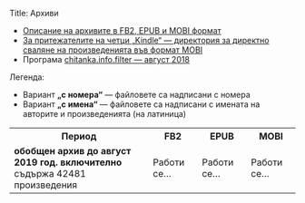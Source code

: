 Title: Архиви

- [Описание на архивите в FB2, EPUB и MOBI формат](http://pechkov.chitanka.info/#archives)
- [За притежателите на четци „Kindle“ — директория за директно сваляне на произведенията във формат MOBI](http://pechkov.chitanka.info/mobi)
- Програма [chitanka.info.filter — август 2018](https://pechkov.chitanka.info/util/chitanka.info.filter-2018.08.zip)

Легенда:

- Вариант <b>„с номера“</b> — файловете са надписани с номера
- Вариант <b>„с имена“</b> — файловете са надписани с имената на авторите и произведенията (на латиница)

<table class="table table-striped">
	<tr>
		<th>Период</th>
		<th>FB2</th>
		<th>EPUB</th>
		<th>MOBI</th>
	</tr>
	<tr>
		<td>
		<b>обобщен архив до август 2019 год. включително</b><br>съдържа 42481 произведения
	</td>
	<td>
		Работи се…
	</td>
	<td>
		Работи се…
	</td>
	<td>
		Работи се…
	</td>
	</tr>
</table>
